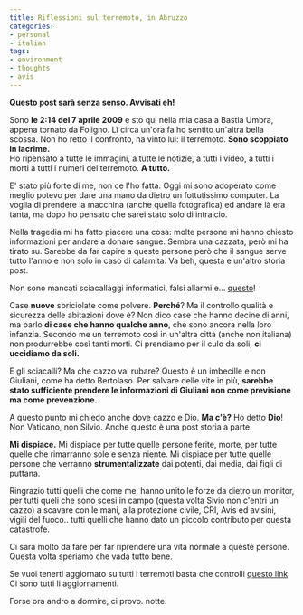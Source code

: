 ```yaml
---
title: Riflessioni sul terremoto, in Abruzzo
categories:
- personal
- italian
tags:
- environment
- thoughts
- avis
---
```

**Questo post sarà senza senso. Avvisati eh!**

Sono **le 2:14 del 7 aprile 2009** e sto qui nella mia casa a Bastia Umbra,
appena tornato da Foligno. Lì circa un'ora fa ho sentito un'altra bella
scossa. Non ho retto il confronto, ha vinto lui: il terremoto. **Sono
scoppiato in lacrime.**  
Ho ripensato a tutte le immagini, a tutte le notizie, a tutti i video, a tutti
i morti a tutti i numeri del terremoto. **A tutto.**

E' stato più forte di me, non ce l'ho fatta. Oggi mi sono adoperato come
meglio potevo per dare una mano da dietro un fottutissimo computer. La voglia
di prendere la macchina (anche quella fotografica) ed andare là era tanta, ma
dopo ho pensato che sarei stato solo di intralcio.

Nella tragedia mi ha fatto piacere una cosa: molte persone mi hanno chiesto
informazioni per andare a donare sangue. Sembra una cazzata, però mi ha tirato
su. Sarebbe da far capire a queste persone però che il sangue serve tutto
l'anno e non solo in caso di calamita. Va beh, questa e un'altro storia post.

Non sono mancati sciacallaggi informatici, falsi allarmi e...
[questo](http://micheleficara.com/blog/2009/04/06/terremoto-in-abruzzo-contenuti-digitali-come-fare-business-morti-terremoto/)!

Case **nuove** sbriciolate come polvere. **Perché**? Ma il controllo qualità e
sicurezza delle abitazioni dove è? Non dico case che hanno decine di anni, ma
parlo **di case che hanno qualche anno**, che sono ancora nella loro infanzia.
Secondo me un terremoto così in un'altra città (anche non italiana) non
produrrebbe così tanti morti. Ci prendiamo per il culo da soli, **ci uccidiamo
da soli.**

E gli sciacalli? Ma che cazzo vai rubare? Questo è un imbecille e non
Giuliani, come ha detto Bertolaso. Per salvare delle vite in più, **sarebbe
stato sufficiente prendere le informazioni di Giuliani non come previsione ma
come prevenzione.**

A questo punto mi chiedo anche dove cazzo e Dio. **Ma c'è?** Ho detto **Dio**!
Non Vaticano, non Silvio. Anche questo è una post storia a parte.

**Mi dispiace.** Mi dispiace per tutte quelle persone ferite, morte, per tutte quelle che rimarranno sole e senza niente. Mi dispiace per tutte quelle persone che verranno **strumentalizzate** dai potenti, dai media, dai figli di puttana.

Ringrazio tutti quelli che come me, hanno unito le forze da dietro un monitor,
per tutti queli che sono scesi in campo (questa volta Sivio non c'entri un
cazzo) a scavare con le mani, alla protezione civile, CRI, Avis ed avisini,
vigili del fuoco.. tutti quelli che hanno dato un piccolo contributo per
questa catastrofe.

Ci sarà molto da fare per far riprendere una vita normale a queste persone.
Questa volta speriamo che vada tutto bene.

Se vuoi tenerti aggiornato su tutti i terremoti basta che controlli [questo
link](http://cnt.rm.ingv.it/~earthquake/index_web_cnt.php). Ci sono tutti li
aggiornamenti.

Forse ora andro a dormire, ci provo. notte.
